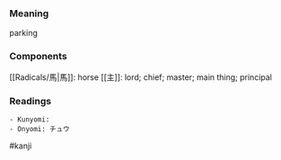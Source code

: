 ### Meaning

parking

### Components

[[Radicals/馬|馬]]: horse [[主]]: lord; chief; master; main thing; principal

### Readings

```
- Kunyomi: 
- Onyomi: チュウ
```

#kanji